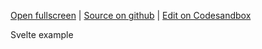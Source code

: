 
[Open fullscreen](https://svelte.activewidgets.com/events/) | [Source on github](https://github.com/activewidgets/svelte/tree/master/examples/events) | [Edit on Codesandbox](https://codesandbox.io/s/cdy4k)

Svelte example